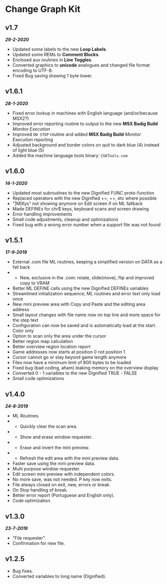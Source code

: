 
# Change Graph Kit  

## **v1.7**  
***29-2-2020***  

- Updated some labels to the new **Loop Labels**.
- Updated some REMs to **Comment Blocks**.
- Enclosed aux routines in **Line Toggles**.
- Converted graphics to **unicode** analogues and changed file format encoding to UTF-8.
- Fixed Bug saving drawing 1 byte lower.
  
## **v1.6.1**  
***28-1-2020***  
  
- Fixed error lookup in machines with English language (and/or/because MSX2?)  
- Improved error reporting routine to output to the new **MSX Badig Build** *Monitor Execution*  
- Improved `ON STOP` routine and added **MSX Badig Build** *Monitor Execution* reporting  
- Adjusted background and border colors on quit to dark blue (4) instead of light blue (5)  
- Added the machine language tools binary: `CGKTools.com`  
  
## **v1.6.0**  
***14-1-2020***  
  
- Updated most subroutines to the new Dignified FUNC proto-function  
- Replaced operators with the new Dignified +=, ++, etc where possible  
- "|M|Kys" not showing anymore on Edit screen if on ML fallback  
- Made DEFINEs for chr$ keys, keyboard scans and screen drawing  
- Error handling improvements  
- Small code adjustments, cleanup and optimizations  
- Fixed bug with a wrong error number when a support file was not found  
  
## **v1.5.1**  
***17-9-2019***  
- External .com file ML routines, keeping a simplified version on DATA as a fall back  
- - New, exclusive in the .com: rotate, slide(move), flip and improved copy to VRAM  
- Better ML DEFINE calls using the new Dignified DEFINEs variables  
- Streamlined initialization sequence, ML routines and error text only load once  
- New mini preview area with Copy and Paste and the editing area address  
- Small layout changes with file name now on top line and more space for the step text  
- Configuration can now be saved and is automatically load at the start. Color only  
- Option to scan only the area under the cursor  
- Better region map calculation  
- Better overview region location report  
- Game addresses now starts at position 0 not position 1  
- Cursor cannot go or stay beyond game length anymore  
- Files now have a minimum limit of 800 bytes to be loaded  
- Fixed bug (bad coding, aham) leaking memory on the overview display  
- Converted 0 - 1 variables to the new Dignified TRUE - FALSE  
- Small code optimizations  
  
## **v1.4.0**  
***24-8-2019***  
- ML Routines.  
- - Quickly clear the scan area.  
- - Show and erase window requester.  
- - Erase and invert the mini preview.  
- - Refresh the edit area with the mini preview data.  
- Faster save using the mini preview data.  
- Multi purpose window requester.  
- Edit screen mini preview with independent colors.  
- No more save, was not needed. P key now exits.  
- File always closed on exit, new, errors or break.  
- On Stop handling of break.  
- Better error report (Portuguese and English only).  
- Code optimization.  
  
## **v1.3.0**  
***23-7-2019***  
- "File requester".  
- Confirmation for new file.  
  
## **v1.2.5**  
- Bug fixes.  
- Converted variables to long name (Dignified).  
